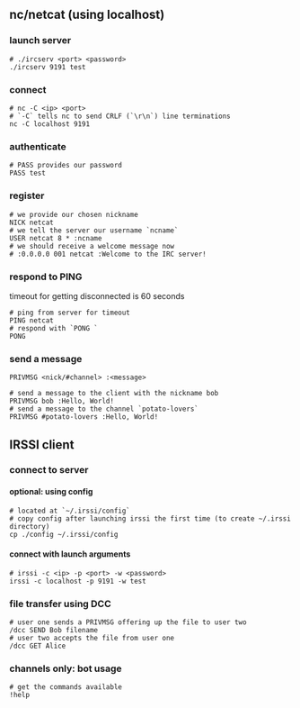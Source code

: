 ## nc/netcat (using localhost)
### launch server
```shell
# ./ircserv <port> <password>
./ircserv 9191 test
```
### connect
```shell
# nc -C <ip> <port>
# `-C` tells nc to send CRLF (`\r\n`) line terminations
nc -C localhost 9191
```
### authenticate
```shell
# PASS provides our password
PASS test
```
### register
```shell
# we provide our chosen nickname
NICK netcat
# we tell the server our username `ncname`
USER netcat 8 * :ncname
# we should receive a welcome message now
# :0.0.0.0 001 netcat :Welcome to the IRC server!
```
### respond to PING
timeout for getting disconnected is 60 seconds
```shell
# ping from server for timeout
PING netcat
# respond with `PONG `
PONG 
```
### send a message
`PRIVMSG <nick/#channel> :<message>`
```shell
# send a message to the client with the nickname bob
PRIVMSG bob :Hello, World!
# send a message to the channel `potato-lovers`
PRIVMSG #potato-lovers :Hello, World!
```
## IRSSI client
### connect to server
#### optional: using config
```shell
# located at `~/.irssi/config`
# copy config after launching irssi the first time (to create ~/.irssi directory)
cp ./config ~/.irssi/config
```
#### connect with launch arguments
```shell
# irssi -c <ip> -p <port> -w <password>
irssi -c localhost -p 9191 -w test
```
### file transfer using DCC
```shell
# user one sends a PRIVMSG offering up the file to user two
/dcc SEND Bob filename
# user two accepts the file from user one
/dcc GET Alice
```
### channels only: bot usage
```shell
# get the commands available
!help
```
